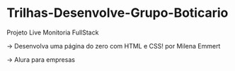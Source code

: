 # Trilhas-Desenvolve-Grupo-Boticario
Projeto Live Monitoria FullStack

-> Desenvolva uma página do zero com HTML e CSS!
por Milena Emmert

-> Alura para empresas
